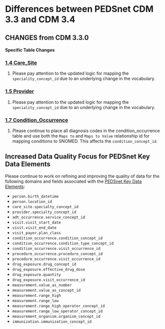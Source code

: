 
# Differences between PEDSnet CDM 3.3 and CDM 3.4


## CHANGES from CDM 3.3.0

#### Specific Table Changes

### [1.4 Care_Site](Pedsnet_CDM_ETL_Conventions.md#14-care_site)
1. Please pay attention to the updated logic for mapping the `speciality_concept_id` due to an underlying change in the vocabulary.

### [1.5 Provider](Pedsnet_CDM_ETL_Conventions.md#15-provider-1)
1. Please pay attention to the updated logic for mapping the `speciality_concept_id` due to an underlying change in the vocabulary.

### [1.7 Condition_Occurrence](Pedsnet_CDM_ETL_Conventions.md#16-visit_occurrence)
1. Please continue to place all diagnosis codes in the condition_occurrence table and use both the `Maps to` and `Maps to Value` relationship id for mapping conditions to SNOMED. This affects the `condition_concept_id`.

## Increased Data Quality Focus for PEDSnet Key Data Elements

Please continue to work on refining and improving the quality of data for the following domains and fields associated with the [PEDSnet Key Data Elements](docs/PEDSnet%20Key%20Data%20Elements.md):

- `person.birth_datetime`
- `person.location_id`
- `care_site.specialty_concept_id`
- `provider.specialty_concept_id`
- `adt_occurrence.service_concept_id`
- `visit.visit_start_date`
- `visit.visit_end_date`
- `visit_payer.plan_class`
- `condition_occurrence.condition_concept_id`
- `condition_occurrence.condition_type_concept_id`
- `condition_occurrence.visit_occurrence_id`
- `procedure_occurrence.procedure_concept_id`
- `procedure_occurrence.visit_occurrence_id`
- `drug_exposure.drug_concept_id`
- `drug_exposure.effective_drug_dose`
- `drug_exposure.quantity`
- `drug_exposure.visit_occurrence_id`
- `measurement.value_as_number`
- `measurement.value_as_concept_id`
- `measurement.range_high`
- `measurement.range_low`
- `measurement.range_high_operator_concept_id`
- `measurement.range_low_operator_concept_id`
- `measurement_organism.organism_concept_id`
- `immunization.immunization_concept_id`
